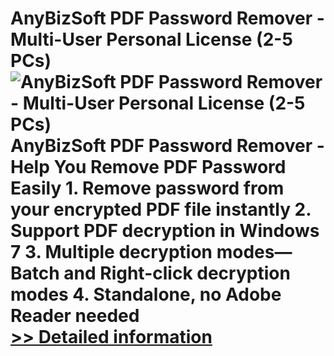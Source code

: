 # AnyBizSoft PDF Password Remover - Multi-User Personal License (2-5 PCs)<br />![AnyBizSoft PDF Password Remover - Multi-User Personal License (2-5 PCs)](https://mycommerce.akamaized.net/api/pimages/P300952757/BIG/300952757.JPG)<br />AnyBizSoft PDF Password Remover -Help You Remove PDF Password Easily 1. Remove password from your encrypted PDF file instantly 2. Support PDF decryption in Windows 7 3. Multiple decryption modes—Batch and Right-click decryption modes 4. Standalone, no Adobe Reader needed<br />[>> Detailed information](https://secure.shareit.com/shareit/product.html?productid=300952757&affiliateid=200057808)
